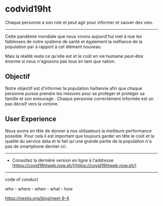# codvid19ht

Chaque personne a son role et peut agir pour informer et sauver des vies.

---

Cette pandémie mondiale que nous vivons aujourd'hui met à nue les faiblesses de notre système de santé et également la méfiance de la population par à rapport à cet élément nouveau. 

Mais la réalité reste ce qu'elle est et le coût en vie humaine peut-être énorme si nous n'agissons pas tous en tant que nation. 



## Objectif

Notre objectif est d'informer la population haïtienne afin que chaque personne puisse prendre les mesures pour se protéger et protéger sa famille et son entourage . Chaque personne correctement informée est un pas décisif vers la victoire.


## User Experience

Nous avons en tête de donner à nos utilisateurs la meilleure performance possible. Pour cela il est important que toujours garder en tête le coût et la qualité du service data et le fait qu'une grande partie de la population n'a pas de smartphone dernier cri.



---


- Consultez la dernière version en ligne à l'addresse [https://covid19htweb.now.sh/](https://covid19htweb.now.sh/)


----

code of conduct

who - where - when - what - how


https://nextjs.org/blog/next-9-4

